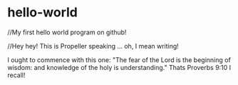 # hello-world

//My first hello world program on github!

//Hey hey! This is Propeller speaking ... oh, I mean writing!

I ought to commence with this one: "The fear of the Lord is the beginning of wisdom: and knowledge of the holy is understanding."
Thats Proverbs 9:10 I recall!
